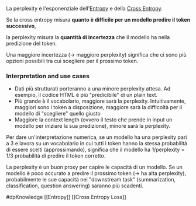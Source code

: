 La perplexity è l'esponenziale dell'[Entropy](https://www.notion.so/Entropy-24e04d204fa2808493fcc09d94c5657a?pvs=21) e della [Cross Entropy](https://www.notion.so/Cross-Entropy-24e04d204fa28053874ed62a4ccf755d?pvs=21).

Se la cross entropy misura **quanto è difficile per un modello predire il token successivo**,

la perplexity misura la **quantità di incertezza** che il modello ha nella predizione del token.

Una maggiore incertezza (→ maggiore perplexity) significa che ci sono più opzioni possibili tra cui scegliere per il prossimo token.

### Interpretation and use cases

- Dati più strutturati porteranno a una minore perplexity attesa. Ad esempio, il codice HTML è più "predicibile" di un plain text.
- Più grande è il vocabolario, maggiore sarà la perplexity. Intuitivamente, maggiori sono i token a disposizione, maggiore sarà la difficoltà per il modello di "scegliere" quello giusto
- Maggiore la context length (ovvero il testo che prende in input un modello per iniziare la sua predizione), minore sarà la perplexity.

Per dare un'interpretazione numerica, se un modello ha una perplexity pari a 3 e lavora su un vocabolario in cui tutti i token hanno la stessa probabilità di essere scelti (approssimando), significa che il modello ha 1/perplexity = 1/3 probabilità di predire il token corretto.

La perplexity è un buon proxy per capire le capacità di un modello. Se un modello è poco accurato a predire il prossimo token (-> ha alta perplexity), probabilmente le sue capacità nei "downstream task" (summarization, classification, question answering) saranno più scadenti.

#dpKnowledge 
[[Entropy]] [[Cross Entropy Loss]]
